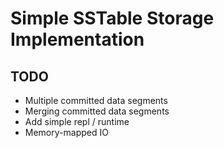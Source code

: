 # Simple SSTable Storage Implementation

## TODO
- Multiple committed data segments
- Merging committed data segments
- Add simple repl / runtime
- Memory-mapped IO